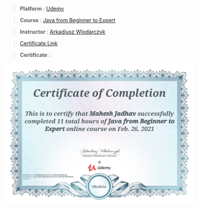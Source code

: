 
> **Platform** : [Udemy](https://www.udemy.com/)

> **Course** : [Java from Beginner to Expert](https://www.udemy.com/course/java-from-beginner-to-expert/)

> **Instructor** : [Arkadiusz Wlodarczyk]()

> <a target="_blank" href="https://udemy-certificate.s3.amazonaws.com/image/UC-084bedb2-aac2-47a7-a3bf-521f6a267bae.jpg">Certificate Link</a>

> **Certificate** : 

<img src="./Certificates/Udemy/Javafrombeginnertoexpert.jpg">
